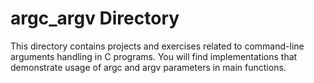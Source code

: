 # argc_argv Directory

This directory contains projects and exercises related to command-line arguments handling in C programs. 
You will find implementations that demonstrate usage of argc and argv parameters in main functions.
